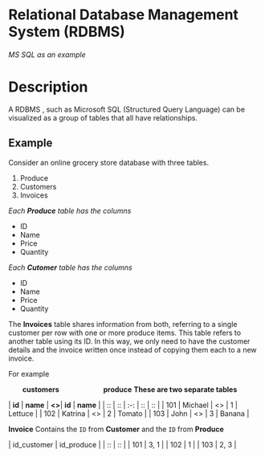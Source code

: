 # Relational Database Management System (RDBMS)

###### MS SQL as an example

# Description
A RDBMS , such as Microsoft SQL (Structured Query Language) can be visualized as a group of tables that all have relationships. 

## Example

Consider an online grocery store database with three tables.

1. Produce
2. Customers
3. Invoices

*Each **Produce** table has the columns*
- ID
- Name
- Price
- Quantity

*Each **Cutomer** table has the columns*
- ID
- Name
- Price
- Quantity

The **Invoices** table shares information from both, referring to a single customer per row with one  or more produce items. This table refers to another table using its ID. In this way, we only need to have the customer details and the invoice written once instead of copying them each to a new invoice.

For example

&emsp;&emsp;**customers**&emsp;&emsp;&emsp;&emsp;&emsp;&emsp; **produce**
**These are two separate tables**

| **id** | **name** | **<>**|   **id** | **name** | 
| :: | :: | :-: | :: | :: | 
| 101 | Michael | <> | 1 | Lettuce | 
| 102 | Katrina | <> | 2 | Tomato | 
| 103 | John | <> | 3 | Banana | 

**Invoice**
Contains the `ID` from **Customer** and the `ID` from **Produce**

| id_customer | id_produce | 
| :: | :: | 
| 101 | 3, 1 | 
| 102 | 1 | 
| 103 | 2, 3 | 